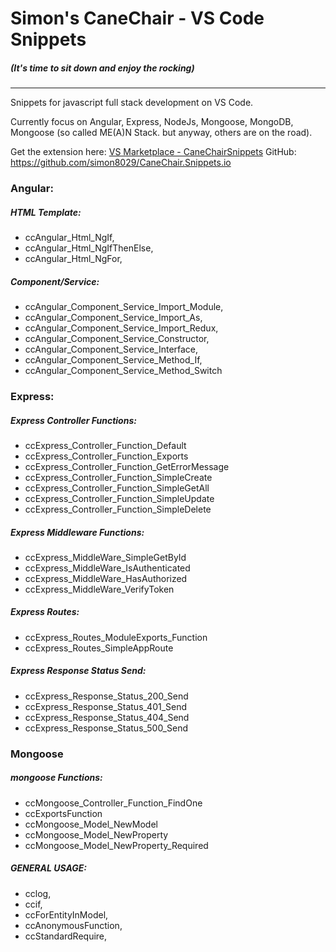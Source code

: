 # Simon's CaneChair - VS Code Snippets 
##### (It's time to sit down and enjoy the rocking)

***

Snippets for javascript full stack development on VS Code.

Currently focus on Angular, Express, NodeJs, Mongoose, MongoDB, Mongoose (so called ME(A)N Stack. but anyway, others are on the road).

Get the extension here: [VS Marketplace - CaneChairSnippets](https://marketplace.visualstudio.com/items?itemName=Simon8029.canechairsnippets)
GitHub: https://github.com/simon8029/CaneChair.Snippets.io

### Angular:
##### HTML Template:
* ccAngular_Html_NgIf, 
* ccAngular_Html_NgIfThenElse,
* ccAngular_Html_NgFor, 
##### Component/Service:
* ccAngular_Component_Service_Import_Module,
* ccAngular_Component_Service_Import_As,
* ccAngular_Component_Service_Import_Redux,
* ccAngular_Component_Service_Constructor,
* ccAngular_Component_Service_Interface,
* ccAngular_Component_Service_Method_If,
* ccAngular_Component_Service_Method_Switch
### Express:
##### Express Controller Functions:
* ccExpress_Controller_Function_Default
* ccExpress_Controller_Function_Exports
* ccExpress_Controller_Function_GetErrorMessage
* ccExpress_Controller_Function_SimpleCreate
* ccExpress_Controller_Function_SimpleGetAll
* ccExpress_Controller_Function_SimpleUpdate
* ccExpress_Controller_Function_SimpleDelete
##### Express Middleware Functions:
* ccExpress_MiddleWare_SimpleGetById
* ccExpress_MiddleWare_IsAuthenticated
* ccExpress_MiddleWare_HasAuthorized
* ccExpress_MiddleWare_VerifyToken
##### Express Routes:
* ccExpress_Routes_ModuleExports_Function
* ccExpress_Routes_SimpleAppRoute
##### Express Response Status Send:
* ccExpress_Response_Status_200_Send
* ccExpress_Response_Status_401_Send
* ccExpress_Response_Status_404_Send
* ccExpress_Response_Status_500_Send
### Mongoose
##### mongoose Functions:
* ccMongoose_Controller_Function_FindOne
* ccExportsFunction
* ccMongoose_Model_NewModel
* ccMongoose_Model_NewProperty
* ccMongoose_Model_NewProperty_Required
##### GENERAL USAGE:
* cclog, 
* ccif, 
* ccForEntityInModel, 
* ccAnonymousFunction, 
* ccStandardRequire, 
